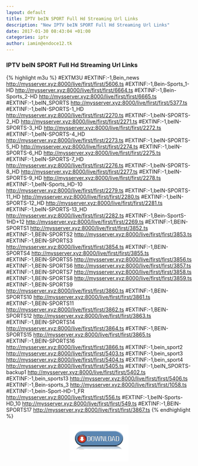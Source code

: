 ```yaml
---
layout: default
title: IPTV beIN SPORT Full Hd Streaming Url Links
description: "New IPTV beIN SPORT Full Hd Streaming Url Links"
date: 2017-01-30 08:43:04 +01:00
categories: iptv
author: iamin@endoce12.tk
---
```

<script>
  (function(i,s,o,g,r,a,m){i['GoogleAnalyticsObject']=r;i[r]=i[r]||function(){
  (i[r].q=i[r].q||[]).push(arguments)},i[r].l=1*new Date();a=s.createElement(o),
  m=s.getElementsByTagName(o)[0];a.async=1;a.src=g;m.parentNode.insertBefore(a,m)
  })(window,document,'script','https://www.google-analytics.com/analytics.js','ga');

  ga('create', 'UA-70394969-3', 'auto');
  ga('send', 'pageview');

</script>
### IPTV beIN SPORT Full Hd Streaming Url Links

{% highlight m3u %}
#EXTM3U
#EXTINF:-1,Bein_news
http://mysserver.xyz:8000/live/first/first/5606.ts
#EXTINF:-1,Bein-Sports_1-HD
http://mysserver.xyz:8000/live/first/first/6664.ts
#EXTINF:-1,Bein-Sports_2-HD
http://mysserver.xyz:8000/live/first/first/6665.ts
#EXTINF:-1,beIN_SPORTS
http://mysserver.xyz:8000/live/first/first/5377.ts
#EXTINF:-1,beIN-SPORTS-1_HD
http://mysserver.xyz:8000/live/first/first/2270.ts
#EXTINF:-1,beIN-SPORTS-2_HD
http://mysserver.xyz:8000/live/first/first/2271.ts
#EXTINF:-1,beIN-SPORTS-3_HD
http://mysserver.xyz:8000/live/first/first/2272.ts
#EXTINF:-1,beIN-SPORTS-4_HD
http://mysserver.xyz:8000/live/first/first/2273.ts
#EXTINF:-1,beIN-SPORTS-5_HD
http://mysserver.xyz:8000/live/first/first/2274.ts
#EXTINF:-1,beIN-SPORTS-6_HD
http://mysserver.xyz:8000/live/first/first/2275.ts
#EXTINF:-1,beIN-SPORTS-7_HD
http://mysserver.xyz:8000/live/first/first/2276.ts
#EXTINF:-1,beIN-SPORTS-8_HD
http://mysserver.xyz:8000/live/first/first/2277.ts
#EXTINF:-1,beIN-SPORTS-9_HD
http://mysserver.xyz:8000/live/first/first/2278.ts
#EXTINF:-1,beIN-Sports_HD-10
http://mysserver.xyz:8000/live/first/first/2279.ts
#EXTINF:-1,beIN-SPORTS-11_HD
http://mysserver.xyz:8000/live/first/first/2280.ts
#EXTINF:-1,beIN-SPORTS-12_HD
http://mysserver.xyz:8000/live/first/first/2281.ts
#EXTINF:-1,beIN-SPORTS-13_HD
http://mysserver.xyz:8000/live/first/first/2282.ts
#EXTINF:-1,Bein-SportS-1HD+12
http://mysserver.xyz:8000/live/first/first/2269.ts
#EXTINF:-1,BEIN-SPORTS1
http://mysserver.xyz:8000/live/first/first/3852.ts
#EXTINF:-1,BEIN-SPORTS2
http://mysserver.xyz:8000/live/first/first/3853.ts
#EXTINF:-1,BEIN-SPORTS3
http://mysserver.xyz:8000/live/first/first/3854.ts
#EXTINF:-1,BEIN-SPORTS4
http://mysserver.xyz:8000/live/first/first/3855.ts
#EXTINF:-1,BEIN-SPORTS5
http://mysserver.xyz:8000/live/first/first/3856.ts
#EXTINF:-1,BEIN-SPORTS6
http://mysserver.xyz:8000/live/first/first/3857.ts
#EXTINF:-1,BEIN-SPORTS7
http://mysserver.xyz:8000/live/first/first/3858.ts
#EXTINF:-1,BEIN-SPORTS8
http://mysserver.xyz:8000/live/first/first/3859.ts
#EXTINF:-1,BEIN-SPORTS9
http://mysserver.xyz:8000/live/first/first/3860.ts
#EXTINF:-1,BEIN-SPORTS10
http://mysserver.xyz:8000/live/first/first/3861.ts
#EXTINF:-1,BEIN-SPORTS11
http://mysserver.xyz:8000/live/first/first/3862.ts
#EXTINF:-1,BEIN-SPORTS12
http://mysserver.xyz:8000/live/first/first/3863.ts
#EXTINF:-1,BEIN-SPORTS14
http://mysserver.xyz:8000/live/first/first/3864.ts
#EXTINF:-1,BEIN-SPORTS15
http://mysserver.xyz:8000/live/first/first/3865.ts
#EXTINF:-1,BEIN-SPORTS16
http://mysserver.xyz:8000/live/first/first/3866.ts
#EXTINF:-1,bein_sport2
http://mysserver.xyz:8000/live/first/first/5403.ts
#EXTINF:-1,bein_sport3
http://mysserver.xyz:8000/live/first/first/5404.ts
#EXTINF:-1,bein_sport4
http://mysserver.xyz:8000/live/first/first/5405.ts
#EXTINF:-1,beIN_SPORTS-backup1
http://mysserver.xyz:8000/live/first/first/5402.ts
#EXTINF:-1,bein_sports13
http://mysserver.xyz:8000/live/first/first/5406.ts
#EXTINF:-1,Bein-sports_3
http://mysserver.xyz:8000/live/first/first/1058.ts
#EXTINF:-1,bein-Sport-HD-1_FR
http://mysserver.xyz:8000/live/first/first/556.ts
#EXTINF:-1,beIN-Sports-HD_10
http://mysserver.xyz:8000/live/first/first/549.ts
#EXTINF:-1,BEIN-SPORTS17
http://mysserver.xyz:8000/live/first/first/3867.ts
{% endhighlight %}
<a href="/lists/BEin.m3u"><center><img src="/img/download-logo.png" width="160"></center></a>
